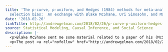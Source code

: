```yaml
---
title: 'The p-curve, p-uniform, and Hedges (1984) methods for meta-analysis under
  selection bias:  An exchange with Blake McShane, Uri Simosohn, and Marcel van Assen'
date: '2018-02-26'
linkTitle: http://andrewgelman.com/2018/02/26/p-curve-p-uniform-hedges-1984-methods-meta-analysis-selection-bias-exchange-blake-mcshane-uri-simosohn/
source: Statistical Modeling, Causal Inference, and Social Science
description: |-
  <p>Blake McShane sent me some material related to a paper of his (McShane et al., 2016; see reference list below), regarding various methods for combining p-values for meta-analysis under selection bias. His remarks related to some things written by Uri Simonsohn and his colleagues, so I cc-ed Uri on the correspondence. After some back and [&#8230;]</p>
  <p>The post <a rel="nofollow" href="http://andrewgelman.com/2018/02/26/p-curve-p-uniform-hedges-1984-methods-meta-analysis-selection-bias-exchan
---
```

